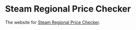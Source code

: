 # Steam Regional Price Checker

The website for [Steam Regional Price Checker](https://steamregionalprices.com/).

